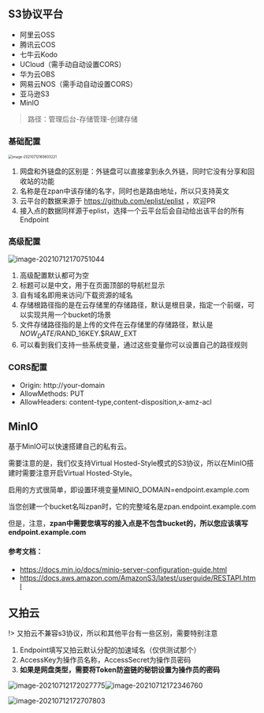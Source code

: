## S3协议平台

- 阿里云OSS
- 腾讯云COS
- 七牛云Kodo
- UCloud（需手动自动设置CORS）
- 华为云OBS
- 网易云NOS（需手动自动设置CORS）
- 亚马逊S3
- MinIO

> 路径：管理后台-存储管理-创建存储

### 基础配置

<img src="https://static.saltbo.cn/images/image-20210712165603221.png" alt="image-20210712165603221" style="zoom:50%;" />

1. 网盘和外链盘的区别是：外链盘可以直接拿到永久外链，同时它没有分享和回收站的功能
2. 名称是在zpan中该存储的名字，同时也是路由地址，所以只支持英文
3. 云平台的数据来源于 https://github.com/eplist/eplist ，欢迎PR
4. 接入点的数据同样源于eplist，选择一个云平台后会自动给出该平台的所有Endpoint

### 高级配置

![image-20210712170751044](https://static.saltbo.cn/images/image-20210712170751044.png)

1. 高级配置默认都可为空
2. 标题可以是中文，用于在页面顶部的导航栏显示
3. 自有域名即用来访问/下载资源的域名
4. 存储根路径指的是在云存储里的存储路径，默认是根目录，指定一个前缀，可以实现共用一个bucket的场景
5. 文件存储路径指的是上传的文件在云存储里的存储路径，默认是$NOW_DATE/$RAND_16KEY.$RAW_EXT
6. 可以看到我们支持一些系统变量，通过这些变量你可以设置自己的路径规则

### CORS配置

- Origin: http://your-domain
- AllowMethods: PUT
- AllowHeaders: content-type,content-disposition,x-amz-acl



## MinIO

基于MinIO可以快速搭建自己的私有云。

需要注意的是，我们仅支持Virtual Hosted-Style模式的S3协议，所以在MinIO搭建时需要注意开启Virtual Hosted-Style。

启用的方式很简单，即设置环境变量MINIO_DOMAIN=endpoint.example.com

当您创建一个bucket名叫zpan时，它的完整域名是zpan.endpoint.example.com

但是，注意，**zpan中需要您填写的接入点是不包含bucket的，所以您应该填写endpoint.example.com**



#### 参考文档：

- https://docs.min.io/docs/minio-server-configuration-guide.html
- https://docs.aws.amazon.com/AmazonS3/latest/userguide/RESTAPI.html





## 又拍云

!> 又拍云不兼容s3协议，所以和其他平台有一些区别，需要特别注意

1. Endpoint填写又拍云默认分配的加速域名（仅供测试那个）
2. AccessKey为操作员名称，AccessSecret为操作员密码
3. **如果是网盘类型，需要将Token防盗链的秘钥设置为操作员的密码**

![image-20210712172027775](https://static.saltbo.cn/images/image-20210712172027775.png)![image-20210712172346760](https://static.saltbo.cn/images/image-20210712172346760.png)

![image-20210712172707803](https://static.saltbo.cn/images/image-20210712172707803.png)